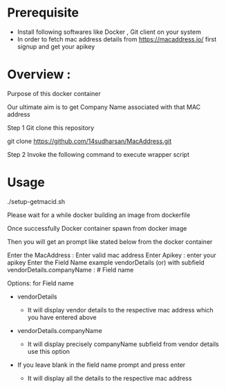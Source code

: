 # Prerequisite
* Install following softwares like Docker , Git client on your system
* In order to fetch mac address details from https://macaddress.io/ first signup and get your apikey



# Overview :

Purpose of this docker container
 
Our ultimate aim is to get Company Name associated with that MAC address

Step 1 Git clone this repository

git clone https://github.com/14sudharsan/MacAddress.git

Step 2 Invoke the following command to execute wrapper script  

# Usage

./setup-getmacid.sh

Please wait for a while docker building an image from dockerfile

Once successfully Docker container spawn from docker image

Then you will get an prompt like stated below from the docker container

 Enter the MacAddress : Enter valid mac address
 Enter Apikey : enter your apikey
 Enter the Field Name example vendorDetails (or)  with subfield vendorDetails.companyName : # Field name
 
 Options: for Field name
 
 - vendorDetails
      * It will display vendor details to the respective mac address which you have entered above
      
 - vendorDetails.companyName
      * It will display precisely companyName subfield from vendor details use this option
      
 - If you leave blank in the field name prompt and press enter
      * It will display all the details to the respective mac address 
 















